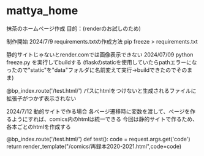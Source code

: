 # mattya_home
抹茶のホームページ作成
目的：(renderのお試しのため)

制作開始 2024/7/9 
requirements.txtの作成方法
pip freeze > requirements.txt

静的サイトじゃないとrender.comでは画像表示できない 2024/07/09
python freeze.py を実行してbuildする
(flaskのstaticを使用していたらpathエラーになったので"static"を"data"フォルダに名前変えて実行→buildできたのでそのまま)

@bp_index.route('/test.html/')
パスにhtmlをつけないと生成されるファイルに拡張子がつかず表示されない

2024/7/12
動的サイトで作る場合
各ページ遷移時に変数を渡して、ページを作るようにすれば、comics内のhtmlは統一できる
今回は静的サイトで作るため、各本ごとのhtmlを作成する

@bp_index.route('/test.html/')
def test():
  code = request.args.get('code')
  return render_template("/comics/再録本2020-2021.html",code=code)